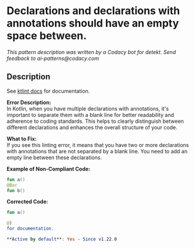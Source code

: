 # Declarations and declarations with annotations should have an empty space between.

_This pattern description was written by a Codacy bot for detekt. Send feedback to ai-patterns@codacy.com_

## Description

See [ktlint docs](https://pinterest.github.io/ktlint/0.50.0/rules/standard/#blank-line-between-declarations-with-annotations) for documentation.

**Error Description:**  
In Kotlin, when you have multiple declarations with annotations, it's important to separate them with a blank line for better readability and adherence to coding standards. This helps to clearly distinguish between different declarations and enhances the overall structure of your code.

**What to Fix:**  
If you see this linting error, it means that you have two or more declarations with annotations that are not separated by a blank line. You need to add an empty line between these declarations.

**Example of Non-Compliant Code:**
```kotlin
fun a() 
@Bar
fun b() 
```

**Corrected Code:**
```kotlin
fun a() 

@)
for documentation.

**Active by default**: Yes - Since v1.22.0 
